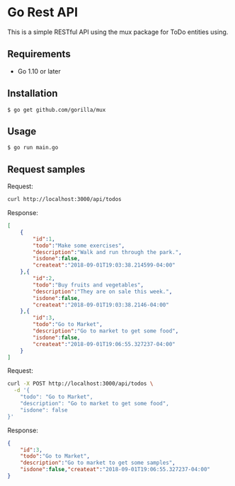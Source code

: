 # Go Rest API

This is a simple RESTful API using the mux package for ToDo entities using.

## Requirements
* Go 1.10 or later

## Installation

`$ go get github.com/gorilla/mux`

## Usage 

`$ go run main.go`

## Request samples 

Request:
```bash
curl http://localhost:3000/api/todos
```
Response:
```json
[
    {
        "id":1,
        "todo":"Make some exercises",
        "description":"Walk and run through the park.",
        "isdone":false,
        "createat":"2018-09-01T19:03:38.214599-04:00"
    },{
        "id":2,
        "todo":"Buy fruits and vegetables",
        "description":"They are on sale this week.",
        "isdone":false,
        "createat":"2018-09-01T19:03:38.2146-04:00"
    },{
        "id":3,
        "todo":"Go to Market",
        "description":"Go to market to get some food",
        "isdone":false,
        "createat":"2018-09-01T19:06:55.327237-04:00"
    }
]
```

Request:
```bash
curl -X POST http://localhost:3000/api/todos \
  -d '{
    "todo": "Go to Market",
    "description": "Go to market to get some food",
    "isdone": false
}'
```
Response:
```json
{
    "id":3,
    "todo":"Go to Market",
    "description":"Go to market to get some samples",
    "isdone":false,"createat":"2018-09-01T19:06:55.327237-04:00"
}
```